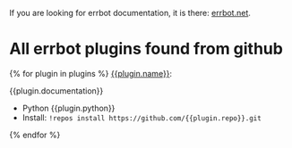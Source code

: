 If you are looking for errbot documentation, it is there: [errbot.net](http://errbot.net/).

All errbot plugins found from github
====================================

{% for plugin in plugins %}
[{{plugin.name}}](https://github.com/{{plugin.repo}}):

{{plugin.documentation}}

- Python {{plugin.python}}
- Install: `!repos install https://github.com/{{plugin.repo}}.git`

{% endfor %}
